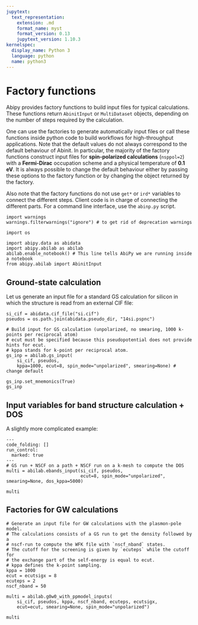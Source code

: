 ```yaml
---
jupytext:
  text_representation:
    extension: .md
    format_name: myst
    format_version: 0.13
    jupytext_version: 1.10.3
kernelspec:
  display_name: Python 3
  language: python
  name: python3
---
```


# Factory functions

Abipy provides factory functions to build input files for typical calculations.
These functions return `AbinitInput` or `MultiDataset` objects, depending
on the number of steps required by the calculation.

One can use the factories to generate automatically input files or
call these functions inside python code to build workflows for high-throughput applications.
Note that the default values do not always correspond to the default behaviour of Abinit.
In particular, the majority of the factory functions construct input files
for **spin-polarized calculations** (`nsppol=2`) with a **Fermi-Dirac** occupation scheme and
a physical temperature of **0.1 eV**.
It is always possible to change the default behaviour either
by passing these options to the factory function or by changing the object returned by the factory.

Also note that the factory functions do not use `get*` or `ird*` variables to connect the different
steps. Client code is in charge of connecting the different parts.
For a command line interface, use the `abinp.py` script.

```{code-cell}
import warnings
warnings.filterwarnings("ignore") # to get rid of deprecation warnings

import os

import abipy.data as abidata
import abipy.abilab as abilab
abilab.enable_notebook() # This line tells AbiPy we are running inside a notebook
from abipy.abilab import AbinitInput
```

## Ground-state calculation

Let us generate an input file for a standard GS calculation for silicon in which
the structure is read from an external CIF file:

```{code-cell}
si_cif = abidata.cif_file("si.cif")
pseudos = os.path.join(abidata.pseudo_dir, "14si.pspnc")

# Build input for GS calculation (unpolarized, no smearing, 1000 k-points per reciprocal atom)
# ecut must be specified because this pseudopotential does not provide hints for ecut.
# kppa stands for k-point per reciprocal atom.
gs_inp = abilab.gs_input(
    si_cif, pseudos,
    kppa=1000, ecut=8, spin_mode="unpolarized", smearing=None) # change default

gs_inp.set_mnemonics(True)
gs_inp
```

## Input variables for band structure calculation + DOS

A slightly more complicated example:

```{code-cell}
---
code_folding: []
run_control:
  marked: true
---
# GS run + NSCF on a path + NSCF run on a k-mesh to compute the DOS
multi = abilab.ebands_input(si_cif, pseudos,
                            ecut=8, spin_mode="unpolarized", smearing=None, dos_kppa=5000)

multi
```

## Factories for GW calculations

```{code-cell}
# Generate an input file for GW calculations with the plasmon-pole model.
# The calculations consists of a GS run to get the density followed by a
# nscf-run to compute the WFK file with `nscf_nband` states.
# The cutoff for the screening is given by `ecuteps` while the cutoff for
# the exchange part of the self-energy is equal to ecut.
# kppa defines the k-point sampling.
kppa = 1000
ecut = ecutsigx = 8
ecuteps = 2
nscf_nband = 50

multi = abilab.g0w0_with_ppmodel_inputs(
    si_cif, pseudos, kppa, nscf_nband, ecuteps, ecutsigx,
    ecut=ecut, smearing=None, spin_mode="unpolarized")

multi
```
